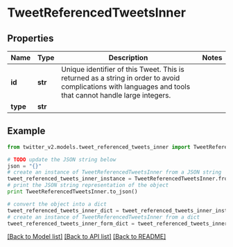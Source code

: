 # TweetReferencedTweetsInner


## Properties
Name | Type | Description | Notes
------------ | ------------- | ------------- | -------------
**id** | **str** | Unique identifier of this Tweet. This is returned as a string in order to avoid complications with languages and tools that cannot handle large integers. | 
**type** | **str** |  | 

## Example

```python
from twitter_v2.models.tweet_referenced_tweets_inner import TweetReferencedTweetsInner

# TODO update the JSON string below
json = "{}"
# create an instance of TweetReferencedTweetsInner from a JSON string
tweet_referenced_tweets_inner_instance = TweetReferencedTweetsInner.from_json(json)
# print the JSON string representation of the object
print TweetReferencedTweetsInner.to_json()

# convert the object into a dict
tweet_referenced_tweets_inner_dict = tweet_referenced_tweets_inner_instance.to_dict()
# create an instance of TweetReferencedTweetsInner from a dict
tweet_referenced_tweets_inner_form_dict = tweet_referenced_tweets_inner.from_dict(tweet_referenced_tweets_inner_dict)
```
[[Back to Model list]](../README.md#documentation-for-models) [[Back to API list]](../README.md#documentation-for-api-endpoints) [[Back to README]](../README.md)


